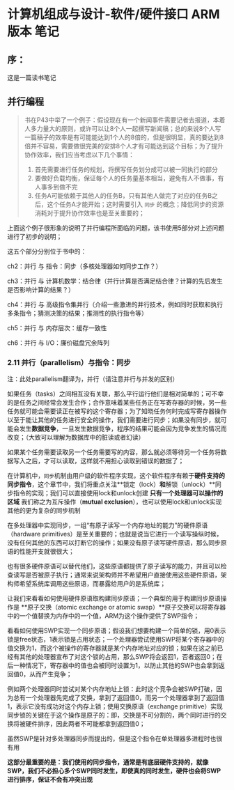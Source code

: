 # 计算机组成与设计-软件/硬件接口 ARM版本 笔记



## 序：

这是一篇读书笔记



## 并行编程

> 书在P43中举了一个例子：假设现在有一个新闻事件需要记者去报道，本着人多力量大的原则，或许可以让8个人一起撰写新闻稿；总的来说8个人写一篇稿子的效率是有可能能达到1个人的8倍的，但是很明显，真的要达到8倍并不容易，需要做很完美的安排8个人才有可能达到这个目标；为了提升协作效率，我们应当考虑以下几个事情：
>
> 1. 首先需要进行任务的规划，将撰写任务划分成可以被一同执行的部分
> 2. 要做好负载均衡，保证每个人的任务量基本相当，避免有人不做事，有人事多到做不完
> 3. 任务A可能依赖于其他人的任务B，只有其他人做完了对应的任务B之后，这个任务A才能开始；这时需要引入 `同步` 的概念；降低同步的资源消耗对于提升协作效率也是至关重要的；

上面这个例子很形象的说明了并行编程所面临的问题，该书使用5部分对上述问题进行了初步的说明；

这五个部分分别位于书中的：

ch2：并行 与 指令：同步（多核处理器如何同步工作？）

ch3：并行 与 计算机数学：结合律（并行计算是否满足结合律？计算的先后发生是否影响计算的结果？）

ch4：并行 与 高级指令集并行（介绍一些激进的并行技术，例如同时获取和执行多条指令；猜测决策的结果；推测性的执行指令等）

ch5：并行 与 内存层次：缓存一致性

ch6：并行 与 I/O：廉价磁盘冗余阵列





### 2.11 并行（parallelism）与指令：同步

注：此处parallelism翻译为，并行（请注意并行与并发的区别）

如果任务（tasks）之间相互没有关联，那么平行运行他们是相对简单的；可不幸的是任务之间经常会发生合作；合作意味着某些任务正在写寄存器的时候，另一些任务就可能会需要读正在被写的这个寄存器；为了知晓任务何时完成写寄存器操作以至于能让其他的任务进行安全的操作，我们需要进行同步；如果没有同步，就可能会发生**数据竞争**，一旦发生数据竞争，程序的结果可能会因为竞争发生的情况而改变；（大致可以理解为数据库中的脏读或者幻读）

如果某个任务需要读取另一个任务需要写的内容，那么就必须等待另一个任务将数据写入之后，才可以读取，这样就不用担心读取到错误的数据了；

在计算机中，`同步`机制由用户级的软件程序实现，这个软件程序有赖于**硬件支持的同步指令**，这个章节中，我们将重点关注**锁定（lock）**和**解锁（unlock）**同步指令的实现；我们可以直接使用lock和unlock创建 **只有一个处理器可以操作的区域** 我们称之为互斥操作（**mutual exclusion**），也可以使用lock和unlock实现其他的更为复杂的同步机制

在多处理器中实现同步，一组“有原子读写一个内存地址的能力”的硬件原语（hardware primitives）是至关重要的；也就是说当它进行一个读写操纵时候，没有任何其他的东西可以打断它的操作；如果没有原子读写硬件原语，那么同步原语的性能开支就很很大；

也有很多硬件原语可以替代他们，这些原语都提供了原子读写的能力，并且可以检查读写是否被原子执行；通常来说架构师并不希望用户直接使用这些硬件原语，架构师希望系统库调用这些原语，而暴露给用户的是系统库；

让我们来看看如何使用硬件原语取构建同步原语；一个典型的用于构建同步原语操作是 **原子交换（atomic exchange or atomic swap）**原子交换可以将寄存器中的一个值替换为内存中的一个值，ARM为这个操作提供了SWP指令；

看看如何使用SWP实现一个同步原语；假设我们想要构建一个简单的锁，用0表示锁是free状态，1表示锁是占用状态；一个处理器尝试使用SWP将某个寄存器中的值交换为1，而这个被操作的寄存器就是某个内存地址对应的锁；如果在这之前已经有其他的处理器宣布了对这个锁的占用，那么SWP将会返回1，否者返回0；在后一种情况下，寄存器中的值也会被同时设置为1，以防止其他的SWP也会拿到返回值0，从而产生竞争；

例如两个处理器同时尝试对某个内存地址上锁：此时这个竞争会被SWP打破，因为总有一个处理器先完成了交换，拿到了返回值0，而另一个处理器拿到了返回值1，表示它没有成功对这个内存上锁；使用交换原语（exchange primitive）实现同步锁的关键在于这个操作是原子的：即，交换是不可分割的，两个同时进行的交换将被硬件排序，因此两者不可能都拿到返回值0；

虽然SWP是针对多处理器同步而提出的，但是这个指令在单处理器多进程时也很有用

**这部分最重要的是：我们使用的同步指令，通常是有底层硬件支持的，就像SWP，我们不必担心多个SWP同时发生，即使真的同时发生，硬件也会将SWP进行排序，保证不会有冲突出现**
